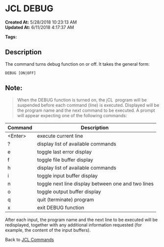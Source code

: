 # JCL DEBUG

**Created At:** 5/28/2018 10:23:13 AM  
**Updated At:** 6/11/2018 4:17:37 AM  

**Tags:**
<badge text='jcl' vertical='middle' />

## Description 

The command turns debug function on or off. It takes the general form:

```
DEBUG [ON|OFF]
```



## Note: 


> When the DEBUG function is turned on, the jCL  program will be suspended before each command (line) is executed. Displayed will be the program name and the next command to be executed. A prompt will appear expecting one of the following commands:



| Command | Description  |
| --- | --- |
| &lt;Enter&gt;<br> | execute current line<br> |
| ?<br> | display list of available commands<br> |
| e<br> | toggle last error display<br> |
| f<br> | toggle file buffer display<br> |
| h<br> | display list of available commands<br> |
| i<br> | toggle input buffer display<br> |
| n<br> | toggle next line display between one and two lines<br> |
| o<br> | toggle output buffer display<br> |
| q<br> | quit (terminate) program<br> |
| x<br> | exit DEBUG function<br> |


After each input, the program name and the next line to be executed will be redisplayed, together with any additional information requested (for example, the content of the input buffers).



Back to [JCL Commands](jcl%20commands)



### 

